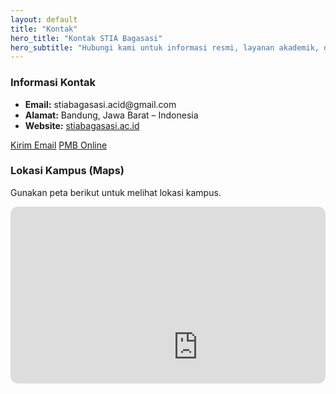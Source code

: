```yaml
---
layout: default
title: "Kontak"
hero_title: "Kontak STIA Bagasasi"
hero_subtitle: "Hubungi kami untuk informasi resmi, layanan akademik, dan kerja sama."
---
```


<section class="grid">
  <article class="card span-6">
    <h3>Informasi Kontak</h3>
    <ul>
      <li><strong>Email:</strong> stiabagasasi.acid@gmail.com</li>
      <li><strong>Alamat:</strong> Bandung, Jawa Barat – Indonesia</li>
      <li><strong>Website:</strong> <a href="https://stiabagasasi.ac.id" target="_blank" rel="noopener">stiabagasasi.ac.id</a></li>
    </ul>
    <p>
      <a class="btn" href="mailto:stiabagasasi.acid@gmail.com">Kirim Email</a>
      <a class="btn" href="https://stiabagasasi.ac.id/pmb/" target="_blank" rel="noopener">PMB Online</a>
    </p>
  </article>

  <article class="card span-6">
    <h3>Lokasi Kampus (Maps)</h3>
    <p>Gunakan peta berikut untuk melihat lokasi kampus.</p>
    <div style="position:relative; padding-bottom:56.25%; height:0; overflow:hidden; border-radius:12px;">
      <iframe src="https://www.google.com/maps/embed?pb=!1m18!1m12!1m3!1d3960.720141307165!2d107.62900400000001!3d-6.924019400000001!2m3!1f0!2f0!3f0!3m2!1i1024!2i768!4f13.1!3m3!1m2!1s0x2e68e7d6c6161a99%3A0x5398ea230dae84e4!2sSTIA%20Bagasasi!5e0!3m2!1sid!2sid!4v1761645887219!5m2!1sid!2sid" width="600" height="450" style="border:0;" allowfullscreen="" loading="lazy" referrerpolicy="no-referrer-when-downgrade"></iframe>
    </div>
  </article>
</section>
